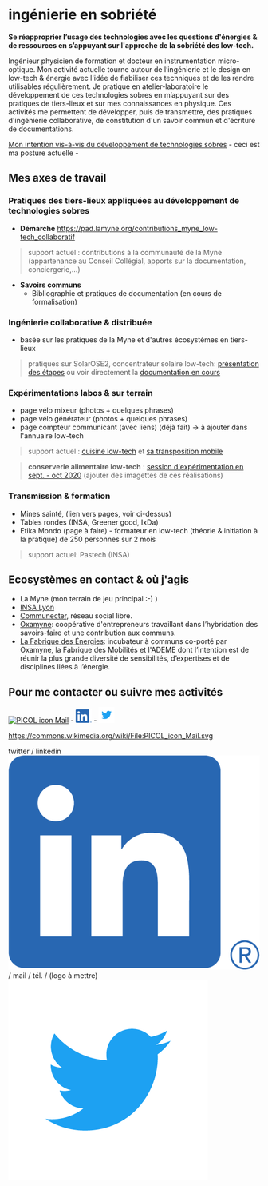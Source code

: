 # ingénierie en sobriété

**Se réapproprier l’usage des technologies avec les questions d'énergies & de ressources en s’appuyant sur l'approche de la sobriété des low-tech.**

Ingénieur physicien de formation et docteur en instrumentation micro-optique. Mon activité actuelle tourne autour de l’ingénierie et le design en low-tech & énergie avec l'idée de fiabiliser ces techniques et de les rendre utilisables régulièrement. Je pratique en atelier-laboratoire le développement de ces technologies sobres en m’appuyant sur des pratiques de tiers-lieux et sur mes connaissances en physique. Ces activités me permettent de développer, puis de transmettre, des pratiques d'ingénierie collaborative, de constitution d'un savoir commun et d'écriture de documentations.

[Mon intention vis-à-vis du développement de technologies sobres](https://pad.lamyne.org/low-tech_intentions_vers_terrains) - ceci est ma posture actuelle -

## Mes axes de travail

### Pratiques des tiers-lieux appliquées au développement de technologies sobres
  * **Démarche** 
  https://pad.lamyne.org/contributions_myne_low-tech_collaboratif
  > support actuel : contributions à la communauté de la Myne<br>
  (appartenance au Conseil Collégial, apports sur la documentation, conciergerie,...)

  * **Savoirs communs**
    * Bibliographie et pratiques de documentation (en cours de formalisation)

### Ingénierie collaborative & distribuée
  * basée sur les pratiques de la Myne et d'autres écosystèmes en tiers-lieux
  > pratiques sur SolarOSE2, concentrateur solaire low-tech: [présentation des étapes](https://movilab.org/wiki/Concentrateur_solaire) ou voir directement la [documentation en cours](https://pad.lamyne.org/solarOSE2#)

### Expérimentations labos & sur terrain
  * page vélo mixeur (photos + quelques phrases)
  * page vélo générateur (photos + quelques phrases)
  * page compteur communicant (avec liens) (déjà fait) -> à ajouter dans l'annuaire low-tech
  > support actuel : [cuisine low-tech](https://pad.lamyne.org/cuisine_low-tech_mobile#) et [sa transposition mobile](https://pad.lamyne.org/cuisine_conviviale#)
  
  > **conserverie alimentaire low-tech** : [session d'expérimentation en sept. - oct 2020](https://movilab.org/wiki/Low-tech_Camp)
  (ajouter des imagettes de ces réalisations)

### Transmission & formation
  * Mines sainté, (lien vers pages, voir ci-dessus)
  * Tables rondes (INSA, Greener good, IxDa)
  * Etika Mondo (page à faire) - formateur en low-tech (théorie & initiation à la pratique) de 250 personnes sur 2 mois
  > support actuel: Pastech (INSA)

## Ecosystèmes en contact & où j'agis
  * La Myne (mon terrain de jeu principal :-) )
  * [INSA Lyon](https://www.insa-lyon.fr/)
  * [Communecter](https://www.communecter.org/#), réseau social libre.
  * [Oxamyne](https://www.oxamyne.org/): coopérative d'entrepreneurs travaillant dans l’hybridation des savoirs-faire et une contribution aux communs.
  * [La Fabrique des Énergies](https://fabenergies.cc/): incubateur à communs co-porté par Oxamyne, la Fabrique des Mobilités et l'ADEME dont l’intention est de réunir la plus grande diversité de sensibilités, d’expertises et de disciplines liées à l’énergie. 

## Pour me contacter ou suivre mes activités

<a title="PICOL, PIctorial COmmunication Language / CC BY (https://creativecommons.org/licenses/by/3.0)" href="mailto:laurent.em@free.fr"><img width="32" alt="PICOL icon Mail" src="https://upload.wikimedia.org/wikipedia/commons/thumb/8/8b/PICOL_icon_Mail.svg/32px-PICOL_icon_Mail.svg.png"></a> - <img src="LI-In-Bug.png" width="32" title="hover text"> - <img src="Twitter_Logo_Blue.png" width="32" title="hover text">

https://commons.wikimedia.org/wiki/File:PICOL_icon_Mail.svg


twitter / linkedin ![Alt text](LI-In-Bug.png?raw=true "Titleee") / mail / tél. / (logo à mettre)
![Alt text](Twitter_Logo_Blue.png?raw=true "Titleee")
